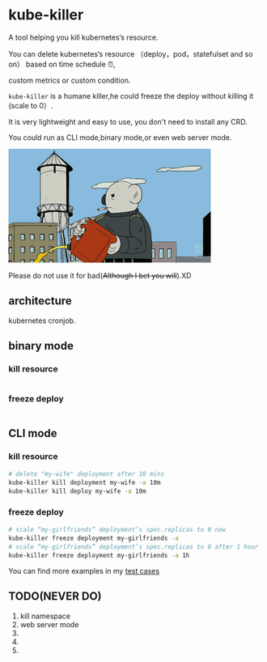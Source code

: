 # kube-killer

A tool helping you kill kubernetes‘s resource.

You can delete kubernetes‘s resource （deploy，pod，statefulset and so on） based on time schedule ⏰,

custom metrics or custom condition.

`kube-killer` is a humane killer,he could freeze the deploy without killing it (scale to 0）.

It is very lightweight and easy to use, you don't need to install any CRD.

You could run as CLI mode,binary mode,or even web server mode.

![image](/doc/img/rm.gif)

Please do not use it for bad(~~Although I bet you will~~).XD

## architecture

kubernetes cronjob.

## binary mode

### kill resource

```go

```

### freeze deploy

```go

```

## CLI mode

### kill resource

```bash
# delete "my-wife" deployment after 10 mins
kube-killer kill deployment my-wife -a 10m
kube-killer kill deploy my-wife -a 10m
```

### freeze deploy

```bash
# scale “my-girlfriends” deployment’s spec.replicas to 0 now
kube-killer freeze deployment my-girlfriends -a
# scale “my-girlfriends” deployment’s spec.replicas to 0 after 1 hour
kube-killer freeze deployment my-girlfriends -a 1h

```

You can find more examples in my [test cases]()


## TODO(NEVER DO)

1. kill namespace
1. web server mode
1. 
1. 
1. 